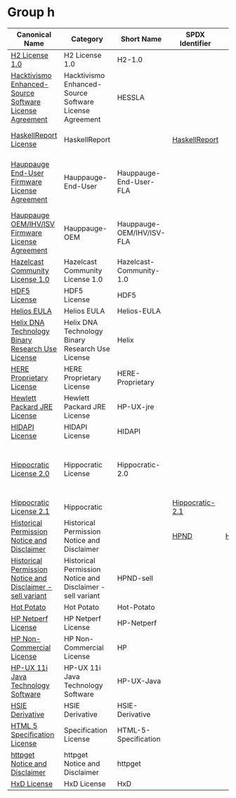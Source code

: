 # Group h

|Canonical Name|Category|Short Name|SPDX Identifier|OSI|ScanCode|Matched ScanCode|Type|
| --- | --- | --- | --- | --- | --- | --- | --- |
|[H2 License 1.0]([h2]/H2-License-1.0.yaml)|H2 License 1.0|H2-1.0| | | [h2-1.0](https://github.com/nexB/scancode-toolkit/blob/develop/src/licensedcode/data/licenses/h2-1.0.LICENSE) | [h2-1.0](https://github.com/nexB/scancode-toolkit/blob/develop/src/licensedcode/data/licenses/h2-1.0.LICENSE) |terms|
|[Hacktivismo Enhanced-Source Software License Agreement]([ha]/Hacktivismo-Enhanced-Source-Software-License-Agreement.yaml)|Hacktivismo Enhanced-Source Software License Agreement|HESSLA| | | [hessla](https://github.com/nexB/scancode-toolkit/blob/develop/src/licensedcode/data/licenses/hessla.LICENSE) | [afl-1.1](https://github.com/nexB/scancode-toolkit/blob/develop/src/licensedcode/data/licenses/afl-1.1.LICENSE), [gpl-2.0](https://github.com/nexB/scancode-toolkit/blob/develop/src/licensedcode/data/licenses/gpl-2.0.LICENSE), [unknown](https://github.com/nexB/scancode-toolkit/blob/develop/src/licensedcode/data/licenses/unknown.LICENSE) |terms|
|[HaskellReport License]([ha]/HaskellReport-License.yaml)|HaskellReport| |[HaskellReport](https://spdx.org/licenses/preview/HaskellReport.html)| | | [haskell-report](https://github.com/nexB/scancode-toolkit/blob/develop/src/licensedcode/data/licenses/haskell-report.LICENSE), [unknown](https://github.com/nexB/scancode-toolkit/blob/develop/src/licensedcode/data/licenses/unknown.LICENSE) |terms|
|[Hauppauge End-User Firmware License Agreement]([ha]/Hauppauge-End-User-Firmware-License-Agreement.yaml)|Hauppauge-End-User|Hauppauge-End-User-FLA| | | | [hauppauge-firmware-eula](https://github.com/nexB/scancode-toolkit/blob/develop/src/licensedcode/data/licenses/hauppauge-firmware-eula.LICENSE), [proprietary-license](https://github.com/nexB/scancode-toolkit/blob/develop/src/licensedcode/data/licenses/proprietary-license.LICENSE), [unknown](https://github.com/nexB/scancode-toolkit/blob/develop/src/licensedcode/data/licenses/unknown.LICENSE) |terms|
|[Hauppauge OEM/IHV/ISV Firmware License Agreement]([ha]/Hauppauge-OEMIHVISV-Firmware-License-Agreement.yaml)|Hauppauge-OEM|Hauppauge-OEM/IHV/ISV-FLA| | | | [hauppauge-firmware-oem](https://github.com/nexB/scancode-toolkit/blob/develop/src/licensedcode/data/licenses/hauppauge-firmware-oem.LICENSE) |terms|
|[Hazelcast Community License 1.0]([ha]/Hazelcast-Community-License-1.0.yaml)|Hazelcast Community License 1.0|Hazelcast-Community-1.0| | | [hazelcast-community-1.0](https://github.com/nexB/scancode-toolkit/blob/develop/src/licensedcode/data/licenses/hazelcast-community-1.0.LICENSE) | [confluent-community-1.0](https://github.com/nexB/scancode-toolkit/blob/develop/src/licensedcode/data/licenses/confluent-community-1.0.LICENSE) |terms|
|[HDF5 License]([hd]/HDF5-License.yaml)|HDF5 License|HDF5| | | [hdf5](https://github.com/nexB/scancode-toolkit/blob/develop/src/licensedcode/data/licenses/hdf5.LICENSE) | [hdf5](https://github.com/nexB/scancode-toolkit/blob/develop/src/licensedcode/data/licenses/hdf5.LICENSE) |terms|
|[Helios EULA]([he]/Helios-EULA.yaml)|Helios EULA|Helios-EULA| | | [helios-eula](https://github.com/nexB/scancode-toolkit/blob/develop/src/licensedcode/data/licenses/helios-eula.LICENSE) | [helios-eula](https://github.com/nexB/scancode-toolkit/blob/develop/src/licensedcode/data/licenses/helios-eula.LICENSE) |terms|
|[Helix DNA Technology Binary Research Use License]([he]/Helix-DNA-Technology-Binary-Research-Use-License.yaml)|Helix DNA Technology Binary Research Use License|Helix| | | [helix](https://github.com/nexB/scancode-toolkit/blob/develop/src/licensedcode/data/licenses/helix.LICENSE) | [helix](https://github.com/nexB/scancode-toolkit/blob/develop/src/licensedcode/data/licenses/helix.LICENSE) |terms|
|[HERE Proprietary License]([he]/HERE-Proprietary-License.yaml)|HERE Proprietary License|HERE-Proprietary| | | [here-proprietary](https://github.com/nexB/scancode-toolkit/blob/develop/src/licensedcode/data/licenses/here-proprietary.LICENSE) | [here-proprietary](https://github.com/nexB/scancode-toolkit/blob/develop/src/licensedcode/data/licenses/here-proprietary.LICENSE) |terms|
|[Hewlett Packard JRE License]([he]/Hewlett-Packard-JRE-License.yaml)|Hewlett Packard JRE License|HP-UX-jre| | | [hp-ux-jre](https://github.com/nexB/scancode-toolkit/blob/develop/src/licensedcode/data/licenses/hp-ux-jre.LICENSE) | [hp-ux-jre](https://github.com/nexB/scancode-toolkit/blob/develop/src/licensedcode/data/licenses/hp-ux-jre.LICENSE) |terms|
|[HIDAPI License]([hi]/HIDAPI-License.yaml)|HIDAPI License|HIDAPI| | | [hidapi](https://github.com/nexB/scancode-toolkit/blob/develop/src/licensedcode/data/licenses/hidapi.LICENSE) | [hidapi](https://github.com/nexB/scancode-toolkit/blob/develop/src/licensedcode/data/licenses/hidapi.LICENSE) |terms|
|[Hippocratic License 2.0]([hi]/Hippocratic-License-2.0.yaml)|Hippocratic License|Hippocratic-2.0| | | [hippocratic-2.0](https://github.com/nexB/scancode-toolkit/blob/develop/src/licensedcode/data/licenses/hippocratic-2.0.LICENSE) | [classpath-exception-2.0](https://github.com/nexB/scancode-toolkit/blob/develop/src/licensedcode/data/licenses/classpath-exception-2.0.LICENSE), [gpl-2.0](https://github.com/nexB/scancode-toolkit/blob/develop/src/licensedcode/data/licenses/gpl-2.0.LICENSE), [mit](https://github.com/nexB/scancode-toolkit/blob/develop/src/licensedcode/data/licenses/mit.LICENSE), [x11-xconsortium](https://github.com/nexB/scancode-toolkit/blob/develop/src/licensedcode/data/licenses/x11-xconsortium.LICENSE) |terms|
|[Hippocratic License 2.1]([hi]/Hippocratic-License-2.1.yaml)|Hippocratic| |[Hippocratic-2.1](https://spdx.org/licenses/preview/Hippocratic-2.1.html)| | [hippocratic-2.1](https://github.com/nexB/scancode-toolkit/blob/develop/src/licensedcode/data/licenses/hippocratic-2.1.LICENSE) | [mit](https://github.com/nexB/scancode-toolkit/blob/develop/src/licensedcode/data/licenses/mit.LICENSE) |terms|
|[Historical Permission Notice and Disclaimer]([hi]/Historical-Permission-Notice-and-Disclaimer.yaml)|Historical Permission Notice and Disclaimer| |[HPND](https://spdx.org/licenses/preview/HPND.html)| [HPND](https://opensource.org/licenses/HPND) | [historical](https://github.com/nexB/scancode-toolkit/blob/develop/src/licensedcode/data/licenses/historical.LICENSE) | [historical](https://github.com/nexB/scancode-toolkit/blob/develop/src/licensedcode/data/licenses/historical.LICENSE) |terms|
|[Historical Permission Notice and Disclaimer - sell variant]([hi]/Historical-Permission-Notice-and-Disclaimer---sell-variant.yaml)|Historical Permission Notice and Disclaimer - sell variant|HPND-sell| | | [historical-sell-variant](https://github.com/nexB/scancode-toolkit/blob/develop/src/licensedcode/data/licenses/historical-sell-variant.LICENSE) | [x11-keith-packard](https://github.com/nexB/scancode-toolkit/blob/develop/src/licensedcode/data/licenses/x11-keith-packard.LICENSE) |terms|
|[Hot Potato]([ho]/Hot-Potato.yaml)|Hot Potato|Hot-Potato| | | [hot-potato](https://github.com/nexB/scancode-toolkit/blob/develop/src/licensedcode/data/licenses/hot-potato.LICENSE) | |terms|
|[HP Netperf License]([hp]/HP-Netperf-License.yaml)|HP Netperf License|HP-Netperf| | | [hp-netperf](https://github.com/nexB/scancode-toolkit/blob/develop/src/licensedcode/data/licenses/hp-netperf.LICENSE) | [hp-netperf](https://github.com/nexB/scancode-toolkit/blob/develop/src/licensedcode/data/licenses/hp-netperf.LICENSE) |terms|
|[HP Non-Commercial License]([hp]/HP-Non-Commercial-License.yaml)|HP Non-Commercial License|HP| | | [hp](https://github.com/nexB/scancode-toolkit/blob/develop/src/licensedcode/data/licenses/hp.LICENSE) | [hp](https://github.com/nexB/scancode-toolkit/blob/develop/src/licensedcode/data/licenses/hp.LICENSE) |terms|
|[HP-UX 11i Java Technology Software]([hp]/HP-UX-11i-Java-Technology-Software.yaml)|HP-UX 11i Java Technology Software|HP-UX-Java| | | [hp-ux-java](https://github.com/nexB/scancode-toolkit/blob/develop/src/licensedcode/data/licenses/hp-ux-java.LICENSE) | [hp-ux-java](https://github.com/nexB/scancode-toolkit/blob/develop/src/licensedcode/data/licenses/hp-ux-java.LICENSE) |terms|
|[HSIE Derivative]([hs]/HSIE-Derivative.yaml)|HSIE Derivative|HSIE-Derivative| | | [paul-hsieh-derivative](https://github.com/nexB/scancode-toolkit/blob/develop/src/licensedcode/data/licenses/paul-hsieh-derivative.LICENSE) | |terms|
|[HTML 5 Specification License]([ht]/HTML-5-Specification-License.yaml)|Specification License|HTML-5-Specification| | | [html5](https://github.com/nexB/scancode-toolkit/blob/develop/src/licensedcode/data/licenses/html5.LICENSE) | |terms|
|[httpget Notice and Disclaimer]([ht]/httpget-Notice-and-Disclaimer.yaml)|httpget Notice and Disclaimer|httpget| | | [httpget](https://github.com/nexB/scancode-toolkit/blob/develop/src/licensedcode/data/licenses/httpget.LICENSE) | [httpget](https://github.com/nexB/scancode-toolkit/blob/develop/src/licensedcode/data/licenses/httpget.LICENSE) |terms|
|[HxD License]([hx]/HxD-License.yaml)|HxD License|HxD| | | [hxd](https://github.com/nexB/scancode-toolkit/blob/develop/src/licensedcode/data/licenses/hxd.LICENSE) | [hxd](https://github.com/nexB/scancode-toolkit/blob/develop/src/licensedcode/data/licenses/hxd.LICENSE) |terms|
